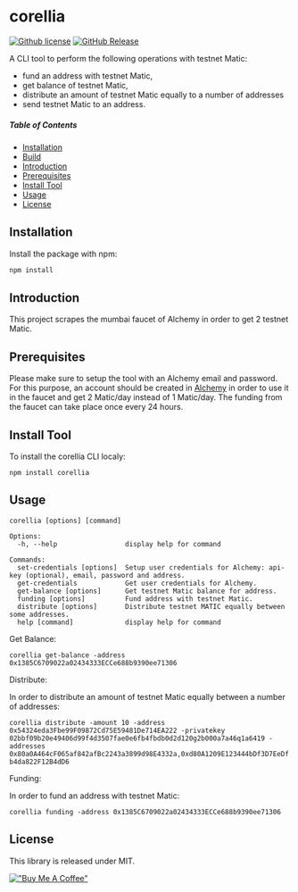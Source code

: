 # corellia

[![Github license](https://img.shields.io/github/license/tmavroeid/corellia)](https://img.shields.io/github/license/tmavroeid/corellia)
[![GitHub Release](https://img.shields.io/github/release/tmavroeid/corellia.svg?style=flat)](https://github.com/tmavroeid/corellia/releases)

A CLI tool to perform the following operations with testnet Matic:
- fund an address with testnet Matic,
- get balance of testnet Matic,
- distribute an amount of testnet Matic equally to a number of addresses
- send testnet Matic to an address.


##### Table of Contents 
* [Installation](#installation)
* [Build](#build)
* [Introduction](#introduction)
* [Prerequisites](#prerequisites)  
* [Install Tool](#install_tool)
* [Usage](#usage)
* [License](#license)



## <a name="installation">Installation</a>

Install the package with npm:

```bash
npm install
```

## <a name="introduction">Introduction</a>
This project scrapes the mumbai faucet of Alchemy in order to get 2 testnet Matic.


## <a name="prerequisites">Prerequisites</a>

Please make sure to setup the tool with an Alchemy email and password. For this purpose, an account should be created in [Alchemy](https://www.alchemy.com) in order to use it in the faucet and get 2 Matic/day instead of 1 Matic/day. The funding from the faucet can take place once every 24 hours.


## Install Tool

To install the corellia CLI localy: 
```
npm install corellia
```
## Usage

```
corellia [options] [command]

Options:
  -h, --help                 display help for command

Commands:
  set-credentials [options]  Setup user credentials for Alchemy: api-key (optional), email, password and address.
  get-credentials            Get user credentials for Alchemy.
  get-balance [options]      Get testnet Matic balance for address.
  funding [options]          Fund address with testnet Matic.
  distribute [options]       Distribute testnet MATIC equally between some addresses.
  help [command]             display help for command
```

Get Balance:

`corellia get-balance -address 0x1385C6709022a02434333ECCe688b9390ee71306`

Distribute:

In order to distribute an amount of testnet Matic equally between a number of addresses:

`corellia distribute -amount 10 -address 0x54324eda3Fbe99F09872Cd75E59481De714EA222 -privatekey 02bbf09b20e49406d99f4d3507fae0e6fb4fbdb0d2d120g2b000a7a46q1a6419 -addresses 0x80a0A464cF065af842afBc2243a3899d98E4332a,0xd80A1209E123444bDf3D7EeDfb4da822F12B4dD6`

Funding:

In order to fund an address with testnet Matic:

`corellia funding -address 0x1385C6709022a02434333ECCe688b9390ee71306`


## <a name="license">License</a>

This library is released under MIT.

[!["Buy Me A Coffee"](https://www.buymeacoffee.com/assets/img/custom_images/orange_img.png)](https://www.buymeacoffee.com/tmavroeid)